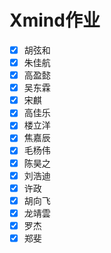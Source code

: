 # Xmind作业

- [X] 胡弦和
- [X] 朱佳航
- [X] 高盈懿
- [X] 吴东霖
- [X] 宋麒
- [X] 高佳乐
- [X] 楼立洋
- [X] 焦嘉辰
- [X] 毛杨伟
- [X] 陈昊之
- [X] 刘浩迪
- [X] 许政
- [X] 胡向飞
- [X] 龙靖雲
- [X] 罗杰
- [X] 郑斐
